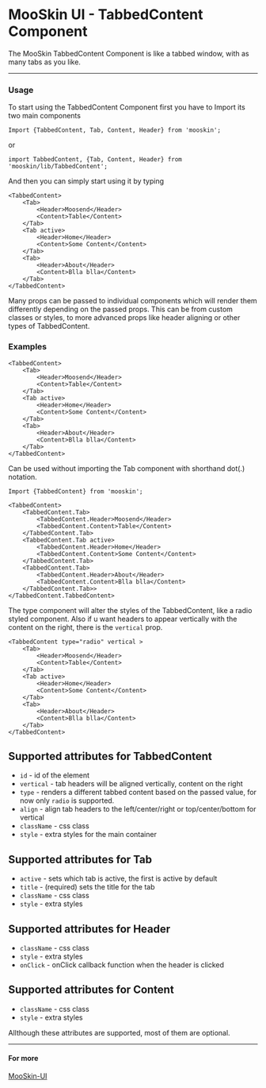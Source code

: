 # MooSkin UI - TabbedContent Component

The MooSkin TabbedContent Component is like a tabbed window, with as many tabs as you like.

___

### Usage

To start using the TabbedContent Component first you have to Import its two main components

```
Import {TabbedContent, Tab, Content, Header} from 'mooskin';
```
or
```
import TabbedContent, {Tab, Content, Header} from 'mooskin/lib/TabbedContent';
```

And then you can simply start using it by typing

```
<TabbedContent>
    <Tab>
        <Header>Moosend</Header>
        <Content>Table</Content>
    </Tab>
    <Tab active>
        <Header>Home</Header>
        <Content>Some Content</Content>
    </Tab>
    <Tab>
        <Header>About</Header>
        <Content>Blla blla</Content>
    </Tab>
</TabbedContent>
```

Many props can be passed to individual components which will render them differently depending on the passed props. This can be from custom classes or styles, to more advanced props like header aligning or other types of TabbedContent.

### Examples


```
<TabbedContent>
    <Tab>
        <Header>Moosend</Header>
        <Content>Table</Content>
    </Tab>
    <Tab active>
        <Header>Home</Header>
        <Content>Some Content</Content>
    </Tab>
    <Tab>
        <Header>About</Header>
        <Content>Blla blla</Content>
    </Tab>
</TabbedContent>
```

Can be used without importing the Tab component with shorthand dot(.) notation.

```
Import {TabbedContent} from 'mooskin';

<TabbedContent>
    <TabbedContent.Tab>
        <TabbedContent.Header>Moosend</Header>
        <TabbedContent.Content>Table</Content>
    </TabbedContent.Tab>
    <TabbedContent.Tab active>
        <TabbedContent.Header>Home</Header>
        <TabbedContent.Content>Some Content</Content>
    </TabbedContent.Tab>
    <TabbedContent.Tab>
        <TabbedContent.Header>About</Header>
        <TabbedContent.Content>Blla blla</Content>
    </TabbedContent.Tab>>
</TabbedContent.TabbedContent>
```

The type component will alter the styles of the TabbedContent, like a radio styled component. Also if u want headers to appear vertically with the content on the right, there is the `vertical` prop.

```
<TabbedContent type="radio" vertical >
    <Tab>
        <Header>Moosend</Header>
        <Content>Table</Content>
    </Tab>
    <Tab active>
        <Header>Home</Header>
        <Content>Some Content</Content>
    </Tab>
    <Tab>
        <Header>About</Header>
        <Content>Blla blla</Content>
    </Tab>
</TabbedContent>
```

<div class="playground-doc">

## Supported attributes for TabbedContent

* `id` - id of the element
* `vertical` - tab headers will be aligned vertically, content on the right
* `type` - renders a different tabbed content based on the passed value, for now only `radio` is supported.
* `align` - align tab headers to the left/center/right or top/center/bottom for vertical
* `className` - css class
* `style` - extra styles for the main container

## Supported attributes for Tab 

* `active` - sets which tab is active, the first is active by default
* `title` - (required) sets the title for the tab
* `className` - css class
* `style` -  extra styles 

## Supported attributes for Header 

* `className` - css class
* `style` -  extra styles 
* `onClick` - onClick callback function when the header is clicked

## Supported attributes for Content 

* `className` - css class
* `style` -  extra styles 

</div>

Allthough these attributes are supported, most of them are optional.

___

#### For more

[MooSkin-UI](https://github.com/moosend/mooskin-ui)